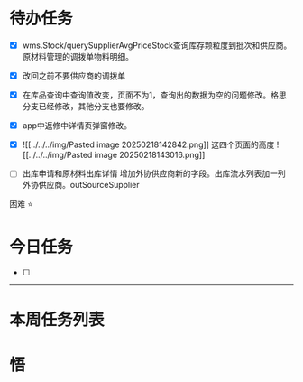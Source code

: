 # 待办任务
- [x] wms.Stock/querySupplierAvgPriceStock查询库存颗粒度到批次和供应商。原材料管理的调拨单物料明细。

- [x] 改回之前不要供应商的调拨单

- [x] 在库品查询中查询值改变，页面不为1，查询出的数据为空的问题修改。格思分支已经修改，其他分支也要修改。

- [x] app中返修中详情页弹窗修改。

- [x] ![[../../../img/Pasted image 20250218142842.png]]
这四个页面的高度
![[../../../img/Pasted image 20250218143016.png]]


- [ ] 出库申请和原材料出库详情 增加外协供应商新的字段。出库流水列表加一列 外协供应商。outSourceSupplier

困难
⭐

# 今日任务
- [ ] 




------
# 本周任务列表



# 悟